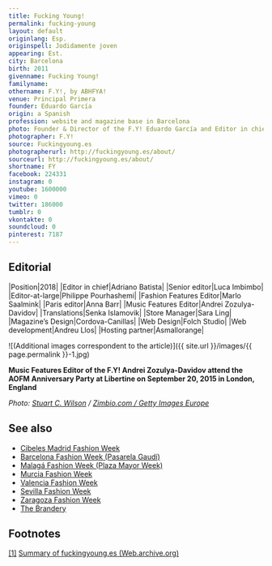 ```yaml
---
title: Fucking Young!
permalink: fucking-young
layout: default
originlang: Esp.
originspell: Jodidamente joven
appearing: Est.
city: Barcelona
birth: 2011
givenname: Fucking Young!
familyname:
othername: F.Y!, by ABHFYA!
venue: Principal Primera
founder: Eduardo García
origin: a Spanish
profession: website and magazine base in Barcelona
photo: Founder & Director of the F.Y! Eduardo García and Editor in chief  Adriano Batista.
photographer: F.Y!
source: Fuckingyoung.es
photographerurl: http://fuckingyoung.es/about/
sourceurl: http://fuckingyoung.es/about/
shortname: FY
facebook: 224331
instagram: 0
youtube: 1600000
vimeo: 0
twitter: 186000
tumblr: 0
vkontakte: 0
soundcloud: 0
pinterest: 7187
---
```


## Editorial

|Position|2018|
|Editor in chief|Adriano Batista|
|Senior editor|Luca Imbimbo|
|Editor-at-large|Philippe Pourhashemi|
|Fashion Features Editor|Marlo Saalmink|
|Paris editor|Anna Barr|
|Music Features Editor|Andrei Zozulya-Davidov|
|Translations|Senka Islamovik|
|Store Manager|Sara Ling|
|Magazine’s Design|Cordova-Canillas|
|Web Design|Folch Studio|
|Web development|Andreu Llos|
|Hosting partner|Asmallorange|

![(Additional images correspondent to the article)]({{ site.url }}/images/{{ page.permalink }}-1.jpg)

**Music Features Editor of the F.Y! Andrei Zozulya-Davidov attend the AOFM Anniversary Party at Libertine on September 20, 2015 in London, England**

*Photo: [Stuart C. Wilson](index) / [Zimbio.com / Getty Images Europe](http://www.zimbio.com/photos/Andrei+Zozulya-Davidov/AOFM+10th+Anniversary+Party/jiOPnm-sIhV)*

## See also

+ [Cibeles Madrid Fashion Week](fashion-weeks-around-the-world)
+ [Barcelona Fashion Week (Pasarela Gaudí)](fashion-weeks-around-the-world)
+ [Malagá Fashion Week (Plaza Mayor Week)](fashion-weeks-around-the-world)
+ [Murcia Fashion Week](fashion-weeks-around-the-world)
+ [Valencia Fashion Week](fashion-weeks-around-the-world)
+ [Sevilla Fashion Week](fashion-weeks-around-the-world)
+ [Zaragoza Fashion Week](zaragoza-fashion-week)
+ [The Brandery](fashion-weeks-around-the-world)

## Footnotes

[[1]](#a1) <span id="f1"></span> [Summary of fuckingyoung.es (Web.archive.org)](https://web.archive.org/web/*/http://fuckingyoung.es)
